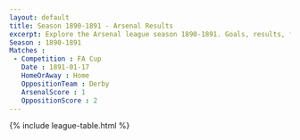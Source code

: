 ```yaml
---
layout: default
title: Season 1890-1891 - Arsenal Results 
excerpt: Explore the Arsenal league season 1890-1891. Goals, results, fixtures from the 1890-1891 season on History of Arsenal Football Club
Season : 1890-1891
Matches :
 - Competition : FA Cup
   Date : 1891-01-17
   HomeOrAway : Home
   OppositionTeam : Derby
   ArsenalScore : 1
   OppositionScore : 2
---
```



{% include league-table.html %}